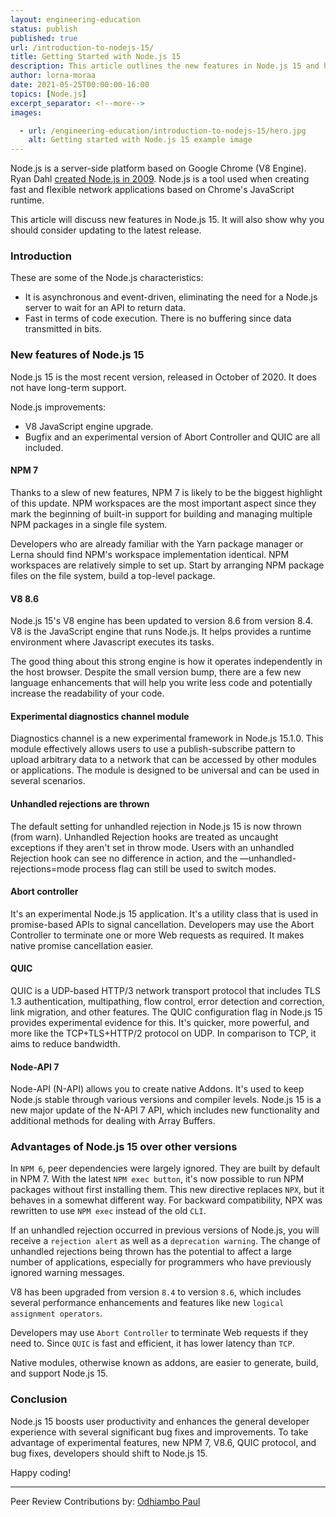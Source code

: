 ```yaml
---
layout: engineering-education
status: publish
published: true
url: /introduction-to-nodejs-15/
title: Getting Started with Node.js 15
description: This article outlines the new features in Node.js 15 and how they improve Node.js application development. To take advantage of experimental features, new NPM 7, V8.6, QUIC protocol, and bug fixes, developers should shift to Node.js 15. 
author: lorna-moraa
date: 2021-05-25T00:00:00-16:00
topics: [Node.js]
excerpt_separator: <!--more-->
images:

  - url: /engineering-education/introduction-to-nodejs-15/hero.jpg
    alt: Getting started with Node.js 15 example image
---
```

Node.js is a server-side platform based on Google Chrome (V8 Engine). Ryan Dahl [created Node.js in 2009](https://en.wikipedia.org/wiki/Node.js). Node.js is a tool used when creating fast and flexible network applications based on Chrome's JavaScript runtime.
<!--more-->
This article will discuss new features in Node.js 15. It will also show why you should consider updating to the latest release.

### Introduction
These are some of the Node.js characteristics: 
- It is asynchronous and event-driven, eliminating the need for a Node.js server to wait for an API to return data. 
- Fast in terms of code execution. There is no buffering since data transmitted in bits.

### New features of Node.js 15
Node.js 15 is the most recent version, released in October of 2020. It does not have long-term support. 

Node.js improvements:
- V8 JavaScript engine upgrade.
- Bugfix and an experimental version of Abort Controller and QUIC are all included.

#### NPM 7
Thanks to a slew of new features, NPM 7 is likely to be the biggest highlight of this update. NPM workspaces are the most important aspect since they mark the beginning of built-in support for building and managing multiple NPM packages in a single file system. 

Developers who are already familiar with the Yarn package manager or Lerna should find NPM's workspace implementation identical. NPM workspaces are relatively simple to set up. Start by arranging NPM package files on the file system, build a top-level package.

#### V8 8.6
Node.js 15's V8 engine has been updated to version 8.6 from version 8.4. V8 is the JavaScript engine that runs Node.js. It helps provides a runtime environment where Javascript executes its tasks. 

The good thing about this strong engine is how it operates independently in the host browser. Despite the small version bump, there are a few new language enhancements that will help you write less code and potentially increase the readability of your code.  

#### Experimental diagnostics channel module
Diagnostics channel is a new experimental framework in Node.js 15.1.0. This module effectively allows users to use a publish-subscribe pattern to upload arbitrary data to a network that can be accessed by other modules or applications. The module is designed to be universal and can be used in several scenarios.

#### Unhandled rejections are thrown
The default setting for unhandled rejection in Node.js 15 is now thrown (from warn). Unhandled Rejection hooks are treated as uncaught exceptions if they aren't set in throw mode. Users with an unhandled Rejection hook can see no difference in action, and the —unhandled-rejections=mode process flag can still be used to switch modes.

#### Abort controller
It's an experimental Node.js 15 application. It's a utility class that is used in promise-based APIs to signal cancellation. Developers may use the Abort Controller to terminate one or more Web requests as required. It makes native promise cancellation easier.

#### QUIC
QUIC is a UDP-based HTTP/3 network transport protocol that includes TLS 1.3 authentication, multipathing, flow control, error detection and correction, link migration, and other features. The QUIC configuration flag in Node.js 15 provides experimental evidence for this. It's quicker, more powerful, and more like the TCP+TLS+HTTP/2 protocol on UDP. In comparison to TCP, it aims to reduce bandwidth.

#### Node-API 7
Node-API (N-API) allows you to create native Addons. It's used to keep Node.js stable through various versions and compiler levels. Node.js 15 is a new major update of the N-API 7 API, which includes new functionality and additional methods for dealing with Array Buffers.

### Advantages of Node.js 15 over other versions
In `NPM 6`, peer dependencies were largely ignored. They are built by default in NPM 7. With the latest `NPM exec button`, it's now possible to run NPM packages without first installing them. This new directive replaces `NPX`, but it behaves in a somewhat different way. For backward compatibility, NPX was rewritten to use `NPM exec` instead of the old `CLI`.

If an unhandled rejection occurred in previous versions of Node.js, you will receive a `rejection alert` as well as a `deprecation warning`. The change of unhandled rejections being thrown has the potential to affect a large number of applications, especially for programmers who have previously ignored warning messages.

V8 has been upgraded from version `8.4` to version `8.6`, which includes several performance enhancements and features like new `logical assignment operators`.

Developers may use `Abort Controller` to terminate Web requests if they need to. Since `QUIC` is fast and efficient, it has lower latency than `TCP`.

Native modules, otherwise known as addons, are easier to generate, build, and support Node.js 15.

### Conclusion
Node.js 15 boosts user productivity and enhances the general developer experience with several significant bug fixes and improvements. To take advantage of experimental features, new NPM 7, V8.6, QUIC protocol, and bug fixes, developers should shift to Node.js 15. 

Happy coding!

---
Peer Review Contributions by: [Odhiambo Paul](/engineering-education/authors/odhiambo-paul/)
